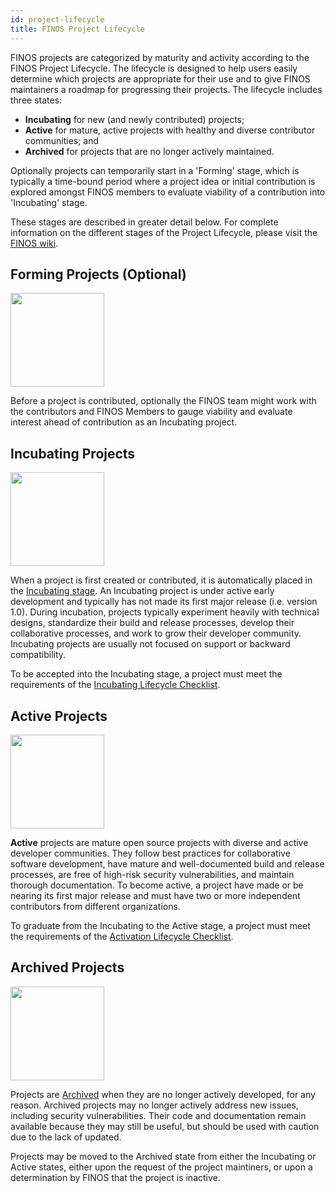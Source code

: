 ```yaml
---
id: project-lifecycle
title: FINOS Project Lifecycle
---
```


FINOS projects are categorized by maturity and activity according to the FINOS Project Lifecycle. The lifecycle is designed to help users easily determine which projects are appropriate for their use and to give FINOS maintainers a roadmap for progressing their projects. The lifecycle includes three states:

* **Incubating** for new (and newly contributed) projects;
* **Active** for mature, active projects with healthy and diverse contributor communities; and
* **Archived** for projects that are no longer actively maintained.

Optionally projects can temporarily start in a 'Forming' stage, which is typically a time-bound period where a project idea or initial contribution is explored amongst FINOS members to evaluate viability of a contribution into 'Incubating' stage.

These stages are described in greater detail below. For complete information on the different stages of the Project Lifecycle, please visit the [FINOS wiki](https://finosfoundation.atlassian.net/wiki/spaces/FINOS/pages/75530756/Project+Lifecycle).

## Forming Projects (Optional)

<img src="https://github.com/finos/contrib-toolbox/blob/master/images/badge-forming.png" width="150" />

Before a project is contributed, optionally the FINOS team might work with the contributors and FINOS Members to gauge viability and evaluate interest ahead of contribution as an Incubating project. 

## Incubating Projects

<img src="https://github.com/finos/contrib-toolbox/blob/master/images/badge-incubating.png" width="150" />

When a project is first created or contributed, it is automatically placed in the [Incubating stage](https://finosfoundation.atlassian.net/wiki/spaces/FINOS/pages/75530363/Incubating).
An Incubating project is under active early development and typically has not made its first major release (i.e. version 1.0). During incubation, projects typically experiment heavily with technical designs, standardize their build and release processes, develop their collaborative processes, and work to grow their developer community. Incubating projects are usually not focused on support or backward compatibility.

To be accepted into the Incubating stage, a project must meet the requirements of the [Incubating Lifecycle Checklist](https://github.com/finos/community/blob/master/governance/Software-Projects/stages/Incubating.md). 

## Active Projects

<img src="https://github.com/finos/contrib-toolbox/blob/master/images/badge-active.png" width="150"/>

**Active** projects are mature open source projects with diverse and active developer communities. They follow best practices for collaborative software development, have mature and well-documented build and release processes, are free of high-risk security vulnerabilities, and maintain thorough documentation. To become active, a project have made or be nearing its first major release and must have two or more independent contributors from different organizations.

To graduate from the Incubating to the Active stage, a project must meet the requirements of the [Activation Lifecycle Checklist](https://github.com/finos/community/blob/master/governance/Software-Projects/stages/Active.md).

## Archived Projects

<img src="https://github.com/finos/contrib-toolbox/blob/master/images/badge-archived.png" width="150"/>

Projects are [Archived](https://github.com/finos/community/blob/master/governance/Software-Projects/stages/Archived.md) when they are no longer actively developed, for any reason. Archived projects may no longer actively address new issues, including security vulnerabilities. Their code and documentation remain available because they may still be useful, but should be used with caution due to the lack of updated.

Projects may be moved to the Archived state from either the Incubating or Active states, either upon the request of the project maintiners, or upon a determination by FINOS that the project is inactive.
